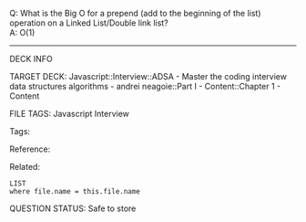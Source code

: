 Q: What is the Big O for a prepend (add to the beginning of the list) operation on a Linked List/Double link list?  
A: O(1)
<!--ID: 1690376047852-->

---

DECK INFO

TARGET DECK: Javascript::Interview::ADSA - Master the coding interview data structures algorithms - andrei neagoie::Part I - Content::Chapter 1 - Content

FILE TAGS: Javascript Interview

Tags:

Reference:

Related:

```dataview
LIST
where file.name = this.file.name
```

QUESTION STATUS: Safe to store